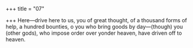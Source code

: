 +++
title = "07"

+++
Here—drive here to us, you of great thought, of a thousand forms of  help, a hundred bounties,
o you who bring goods by day—(though) you (other gods), who impose  order over yonder heaven, have driven off to heaven.